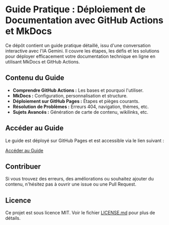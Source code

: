 # Guide Pratique : Déploiement de Documentation avec GitHub Actions et MkDocs

Ce dépôt contient un guide pratique détaillé, issu d'une conversation interactive avec l'IA Gemini. Il couvre les étapes, les défis et les solutions pour déployer efficacement votre documentation technique en ligne en utilisant MkDocs et GitHub Actions.

## Contenu du Guide

*   **Comprendre GitHub Actions :** Les bases et pourquoi l'utiliser.
*   **MkDocs :** Configuration, personnalisation et structure.
*   **Déploiement sur GitHub Pages :** Étapes et pièges courants.
*   **Résolution de Problèmes :** Erreurs 404, navigation, thèmes, etc.
*   **Sujets Avancés :** Génération de carte de contenu, wikilinks, etc.

## Accéder au Guide

Le guide est déployé sur GitHub Pages et est accessible via le lien suivant :

[Accéder au Guide](https://dvrch.github.io/DV_Web_page/)

## Contribuer

Si vous trouvez des erreurs, des améliorations ou souhaitez ajouter du contenu, n'hésitez pas à ouvrir une issue ou une Pull Request.

## Licence

Ce projet est sous licence MIT. Voir le fichier [LICENSE.md](LICENSE.md) pour plus de détails.
